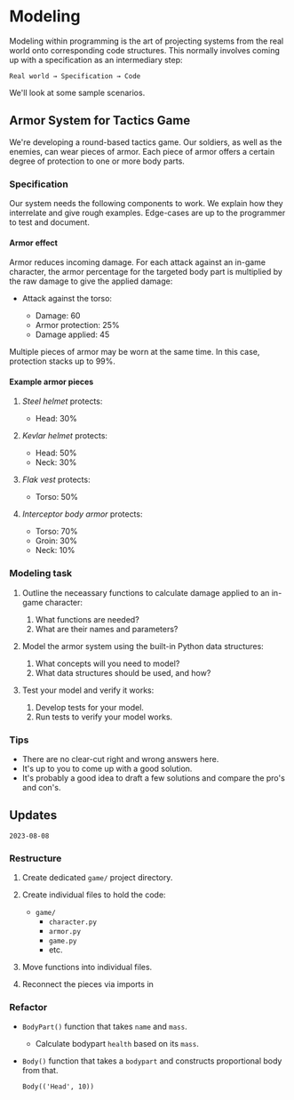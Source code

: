 # Modeling

Modeling within programming is the art of projecting systems from the real world onto corresponding code structures.
This normally involves coming up with a specification as an intermediary step:

```
Real world → Specification → Code
```

We'll look at some sample scenarios.

## Armor System for Tactics Game

We're developing a round-based tactics game.
Our soldiers, as well as the enemies, can wear pieces of armor.
Each piece of armor offers a certain degree of protection to one or more body parts.

### Specification

Our system needs the following components to work.
We explain how they interrelate and give rough examples.
Edge-cases are up to the programmer to test and document.

#### Armor effect

Armor reduces incoming damage.
For each attack against an in-game character, the armor percentage for the targeted body part is multiplied by the raw damage to give the applied damage:

* Attack against the torso:

  * Damage: 60
  * Armor protection: 25%
  * Damage applied: 45

Multiple pieces of armor may be worn at the same time.
In this case, protection stacks up to 99%.

#### Example armor pieces

1. *Steel helmet* protects:

   * Head: 30%

2. *Kevlar helmet* protects:

   * Head: 50%
   * Neck: 30%

3. *Flak vest* protects:

   * Torso: 50%

4. *Interceptor body armor* protects:

   * Torso: 70%
   * Groin: 30%
   * Neck: 10%

### Modeling task

1. Outline the neceassary functions to calculate damage applied to an in-game character:

   1. What functions are needed?
   2. What are their names and parameters?

2. Model the armor system using the built-in Python data structures:

   1. What concepts will you need to model?
   2. What data structures should be used, and how?

3. Test your model and verify it works:

   1. Develop tests for your model.
   2. Run tests to verify your model works.

### Tips

* There are no clear-cut right and wrong answers here.
* It's up to you to come up with a good solution.
* It's probably a good idea to draft a few solutions and compare the pro's and con's.

## Updates

`2023-08-08`

### Restructure

1. Create dedicated `game/` project directory.

2. Create individual files to hold the code:

    * `game/`
        * `character.py`
        * `armor.py`
        * `game.py`
        * etc.

3. Move functions into individual files.

4. Reconnect the pieces via imports in 

### Refactor

* `BodyPart()` function that takes `name` and `mass`.

    * Calculate bodypart `health` based on its `mass`.

* `Body()` function that takes a `bodypart` and constructs proportional body from that.

    ```
    Body(('Head', 10))
    ```